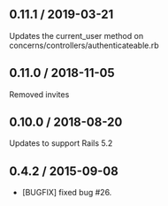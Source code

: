 ## 0.11.1 / 2019-03-21
Updates the current_user method on concerns/controllers/authenticateable.rb

## 0.11.0 / 2018-11-05
Removed invites

## 0.10.0 / 2018-08-20
Updates to support Rails 5.2

## 0.4.2 / 2015-09-08
* [BUGFIX] fixed bug #26.
